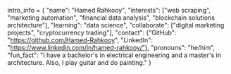 intro_info = {
    "name": "Hamed Rahkooy",
    "interests": ["web scraping", "marketing automation", "financial data analysis", "blockchain solutions architecture"],
    "learning": "data science",
    "collaborate": ["digital marketing projects", "cryptocurrency trading"],
    "contact": {"GitHub": "https://github.com/Hamed-Rahkooy", "LinkedIn": "https://www.linkedin.com/in/hamed-rahkooy/"},
    "pronouns": "he/him",
    "fun_fact": "I have a bachelor's in electrical engineering and a master's in architecture. Also, I play guitar and do painting."
}


<!---
Hamed-Rahkooy/Hamed-Rahkooy is a ✨ special ✨ repository because its `README.md` (this file) appears on your GitHub profile.
You can click the Preview link to take a look at your changes.
--->
